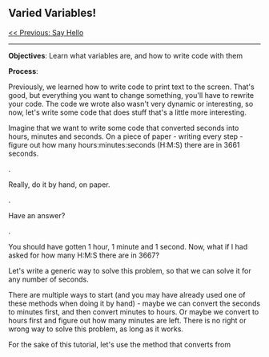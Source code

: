 ## Varied Variables!

[<< Previous: Say Hello](Hello.md)

------------------------------------------------------------------

**Objectives**: Learn what variables are, and how to write code with them

**Process**:

Previously, we learned how to write code to print text to the screen. That's good, but everything you want to change something, you'll have to rewrite your code. The code we wrote also wasn't very dynamic or interesting, so now, let's write some code that does stuff that's a little more interesting.

Imagine that we want to write some code that converted seconds into hours, minutes and seconds. On a piece of paper - writing every step - figure out how many hours:minutes:seconds (H:M:S) there are in 3661 seconds.

.

Really, do it by hand, on paper.

.

Have an answer?

.

You should have gotten 1 hour, 1 minute and 1 second. Now, what if I had asked for how many H:M:S there are in 3667?

Let's write a generic way to solve this problem, so that we can solve it for any number of seconds.

There are multiple ways to start (and you may have already used one of these methods when doing it by hand) - maybe we can convert the seconds to minutes first, and then convert minutes to hours. Or maybe we convert to hours first and figure out how many minutes are left. There is no right or wrong way to solve this problem, as long as it works.

For the sake of this tutorial, let's use the method that converts from seconds to minutes to hours.

We'll first convert seconds to minutes by dividing the seconds by 60. For 3661 seconds, the division is 61 minutes with 1 second left over.

Next, we'll divide the minutes by 60, so that we can get hours. 61 minutes is 1 hour with 1 minute left over.

At this point, we know that 3661 seconds = 1 hour, 1 minute, 1 second.

Let's write the steps in math-ish:
```
Starting Seconds = 3661

Minutes = Starting Seconds / 60 (ignore the remainder)

Seconds = The remainder of (Starting Seconds / 60)

Hours = Minutes / 60 (ignore the remainder)

Minutes = The remainder of (Minutes / 60)

___ [starting seconds] is ___ [Hours] hours, ___ [Minutes] minutes and ___ [Seconds] seconds.
```

If you're confused, ask for help!

Now that we've broken down how to solve the problem generically, let's try to code it!. Here's some [starter code](https://www.ideone.com/f2g1K6).

In the starter code, we see the main function and the main body, like our last example. However, we also see something new:

``` java
int seconds;
int hour;
int min;
int sec;

seconds = 3661;
```

Here, we are declaring **variables**. What are variables? Glad you asked! **Variables** are places in your code where you can store *values* (e.g. numbers). Different types of variables can store different types of things. If we want to store whole numbers (e.g. -2, -1, 0, 1, 2, etc) we will make an `int` or **Integer**. If we want to hold a number that's not a whole number (e.g. 3.14, 0.99, -16.5, etc), we would use a `double`. There are more *types* than just integers and doubles, but we'll cover those later.

In the line `int seconds;`, we are telling the computer that we want a place to put whole numbers (hence the `int` at the beginning), and we are going to call it "seconds". The following lines are creating more *integer* variables with different names.

In the line `seconds = 3661;`, we are *assigning* a value to `seconds` - In this case, we are assigning the value of 3661. So now, `seconds` equals 3661 until we assign it a new value. When we assign values to variables, we always put the variables on the left side of the equal sign, and the new value on the right side. To quickly demonstrate:

``` java
int a;
int b;

a = 4;
// a is now assigned the value of 4
b = 6;
// b is not assigned the value of 6
a = b;
```

We read code from top to bottom, and unlike in algebra, the value of the variable can be changed. What do you think `a` and `b` are at the end of the code? If you thought that `a` and `b` are not equal, or that they both equal 4 - sorry, you didn't get it. But if you thought that `a` and `b` both equaled 6, then good job!

`a` equals 6 because assigning values *always* goes from the right to the left. The variable on the left of the equal sign is the variable changing its value. Given this, if you try to write `6 = a`, the computer will get confused - you cannot reassign the value of 6. 6 is always 6.

Let's play around with some math in code! Open this [math code](https://www.ideone.com/kESOfT) and run it. See what happens! Try changing numbers, can you figure out what is happening?

Try to find three differences (in both the printed lines and the code) between the integers and doubles.

One thing you may have noticed is that division behaves weird with integers - Why would 4 divided by 15 return 0? Why is 15 divided by 4 only 3? The reason is because we are doing *integer math*. Integer math is very similar to 3rd grade math class. Remember when you first learned about division, and we had these things called remainders?

![IMAGE](https://dj1hlxw0wr920.cloudfront.net/userfiles/wyzfiles/b410fcc6-7a7b-45a0-81b9-354423866db9.gif)

With integer division, we don't care about the remainder, we only care about the number before the remainder. So, with 128 / 5, we only care about the 25, and throw out/ignore the remainder 3. By the same logic, 1 / 10 will be 0 with integer division - The answer is 0 remainder 1.

But what if we *wanted* the remainder? That's where the percent sign (%) comes in. We call this operation *modulus* or *mod*. If I wanted the remainder of 10 / 4, I would write `c = 10 % 4` or say "c equals 10 mod 4". After that line of code, what would `c` equal? That's right, it would equal 2.

To make sure we're good on this, write down the answers to the following equations (following integer math rules):
- 1 / 10
- 5 % 3
- 2 / 3 + 4 / 3
- (7 % 4) / 2

.

Did you write them down?

.

Really?

.

Fine.

.

- 1 / 10 = 0, because 10 goes into 1 no times (0). Integer division, we don't care about the remainder here
- 5 % 3 = 2. Here we only care about the remainder. 3 goes into 5 one time with a remainder of 2.
- 2 / 3 + 4 / 3 = 1 - Integer division! 2 / 3 = 0, and 4 / 3 = 1!
- (7 % 4) / 2 = 1 - This was more about combining concepts. 7 % 4 = 3, and 3 / 2 = 1

So, looking back at our math-ish, how can we convert it to code?
```
1 | Starting Seconds = 3661
2 | Minutes = Starting Seconds / 60 (ignore the remainder)
3 | Seconds = The remainder of (Starting Seconds / 60)
4 | Hours = Minutes / 60 (ignore the remainder)
5 | Minutes = The remainder of (Minutes / 60)
6 | ___ [starting seconds] is ___ [Hours] hours, ___ [Minutes] minutes, and ___ [Seconds] seconds
```
We have line numbers there to make the math-ish "code" easier to refer to.

In the starter code, we already have line 1 and line 6 written (woohoo, free stuff!). Line 1 is written as `seconds = 3661;`. We're using the variable `seconds` to hold the Starting Seconds. Line 6 is written using the `System.out.printf` function. We'll put our answers in the variables `hours`, `min` and `sec`, and the `System.out.printf` line will print out their values. So, we only need to write lines 2 to 5.

The first thing we should do is the substitute our math-ish names for the variable names:
```
min = seconds / 60 (ignroe the remainder)
sec = The remainder of (seconds / 60)
hour = min / 60 (ignore the remainder)
min = The remainder of (min / 60)
```
Now we need to get rid of all those words! English is great and all, but the computer won't understand us. Looking at our math code from earlier, how do we do division that ignores the remainder? How do we get the remainder?

Update the [starter code](https://www.ideone.com/f2g1K6) with your converted math-ish and click the green button. Did it work? If it didn't, ask for help!

Once you have it working, change the value of `seconds` and see if it still gives the correct answer!

---------------------------------------------------------------
[Next: TBD >>]

[Back to Main](../../README.md)